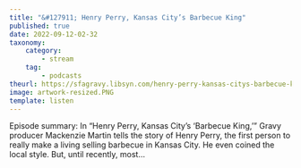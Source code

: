 ```yaml
---
title: "&#127911; Henry Perry, Kansas City’s Barbecue King"
published: true
date: 2022-09-12-02-32
taxonomy:
    category:
        - stream
    tag:
        - podcasts
theurl: https://sfagravy.libsyn.com/henry-perry-kansas-citys-barbecue-king
image: artwork-resized.PNG
template: listen
---
```


Episode summary: In &ldquo;Henry Perry, Kansas City&rsquo;s &lsquo;Barbecue King,&rsquo;&rdquo; Gravy producer Mackenzie Martin tells the story of Henry Perry, the first person to really make a living selling barbecue in Kansas City. He even coined the local style. But, until recently, most&hellip;
